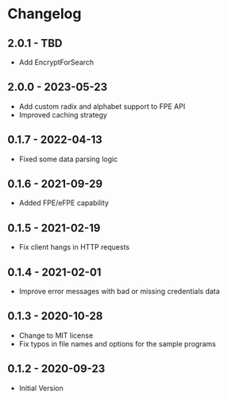 # Changelog

## 2.0.1 - TBD
* Add EncryptForSearch

## 2.0.0 - 2023-05-23
* Add custom radix and alphabet support to FPE API
* Improved caching strategy

## 0.1.7 - 2022-04-13
* Fixed some data parsing logic

## 0.1.6 - 2021-09-29
* Added FPE/eFPE capability

## 0.1.5 - 2021-02-19
* Fix client hangs in HTTP requests

## 0.1.4 - 2021-02-01
* Improve error messages with bad or missing credentials data

## 0.1.3 - 2020-10-28
* Change to MIT license
* Fix typos in file names and options for the sample programs

## 0.1.2 - 2020-09-23
* Initial Version
